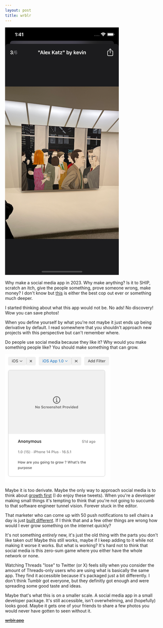 ```yaml
---
layout: post
title: wrblr
---
```


![alex-katz](/img/alex-katz.png)

Why make a social media app in 2023. Why make anything? Is it to  SHIP, scratch an itch, give the people something, prove someone wrong, make money? I don't know but [this](https://www.goodreads.com/quotes/1394795-you-have-the-right-to-work-but-for-the-work-s) is either the best cop out ever or something much deeper.

I started thinking about what this app would not be. No ads! No discovery! Wow you can save photos!

When you define yourself by what you're not maybe it just ends up being derivative by default. I read somewhere that you shouldn't approach new projects with this perspective but can't remember where. 

Do people use social media because they like it? Why would you make something people like? You should make something that can grow.

![growth](/img/growth.png)

Maybe it is too derivate. Maybe the only way to approach social media is to think about [growth first](https://twitter.com/nikitabier) (I do enjoy these tweets). When you're a developer making small things it's tempting to think that you're not going to succumb to that software engineer tunnel vision. Forever stuck in the editor.

That marketer who can come up with 50 push notifications to sell chairs a day is just [built different](https://developer.apple.com/design/human-interface-guidelines/managing-notifications#Sending-marketing-notifications). If I think that and a few other things are wrong how would I ever grow something on the internet quickly?

It's not something _entirely_ new, it's just the old thing with the parts you don't like taken out! Maybe this still works, maybe if I keep adding to it while not making it worse it works. But what is working? It's hard not to think that social media is this zero-sum game where you either have the whole network or none.

Watching Threads "lose" to Twitter (or X) feels silly when you consider the amount of Threads-only users who are using what is basically the same app. They find it accessible because it's packaged just a bit differently. I don't think Tumblr got everyone, but they definitly got enough and were spreading some good taste and ideas.

Maybe that's what this is on a smaller scale. A social media app in a small developer package. It's still accessible, isn't overwhelming, and (hopefully) looks good. Maybe it gets one of your friends to share a few photos you would never have gotten to seen without it.

~~[wrblr.app](https://wrblr.app/)~~
